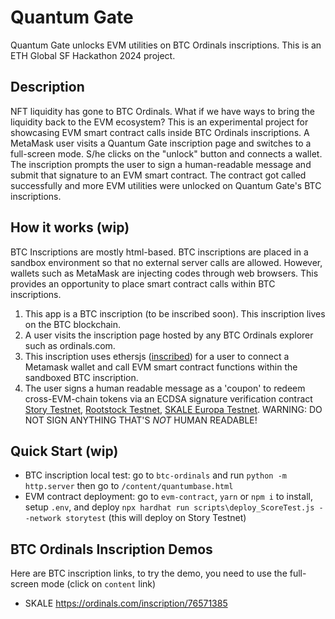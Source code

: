 # Quantum Gate 
Quantum Gate unlocks EVM utilities on BTC Ordinals inscriptions. This is an ETH Global SF Hackathon 2024 project.

## Description
NFT liquidity has gone to BTC Ordinals. What if we have ways to bring the liquidity back to the EVM ecosystem? This is an experimental project for showcasing EVM smart contract calls inside BTC Ordinals inscriptions. A MetaMask user visits a Quantum Gate inscription page and switches to a full-screen mode. S/he clicks on the "unlock" button and connects a wallet. The inscription prompts the user to sign a human-readable message and submit that signature to an EVM smart contract. The contract got called successfully and more EVM utilities were unlocked on Quantum Gate's BTC inscriptions.

## How it works (wip)
BTC Inscriptions are mostly html-based. BTC inscriptions are placed in a sandbox environment so that no external server calls are allowed. However, wallets such as MetaMask are injecting codes through web browsers. This provides an opportunity to place smart contract calls within BTC inscriptions.
1. This app is a BTC inscription (to be inscribed soon). This inscription lives on the BTC blockchain.
2. A user visits the inscription page hosted by any BTC Ordinals explorer such as ordinals.com.
3. This inscription uses ethersjs ([inscribed](https://ordinals.com/inscription/10d92ec11b31ea21752ac46781d109bcf53bba04ae9b1044747057335c77ef9ci0)) for a user to connect a Metamask wallet and call EVM smart contract functions within the sandboxed BTC inscription.
4. The user signs a human readable message as a 'coupon' to redeem cross-EVM-chain tokens via an ECDSA signature verification contract [Story Testnet](https://testnet.storyscan.xyz/address/0x36b27c1C110856B1eB0Eae44E33cC62c97e556b5), [Rootstock Testnet](https://explorer.testnet.rootstock.io/address/0x36b27c1c110856b1eb0eae44e33cc62c97e556b5), [SKALE Europa Testnet](https://juicy-low-small-testnet.explorer.testnet.skalenodes.com/address/0x36b27c1C110856B1eB0Eae44E33cC62c97e556b5). WARNING: DO NOT SIGN ANYTHING THAT'S _NOT_ HUMAN READABLE!

## Quick Start (wip)
- BTC inscription local test: go to `btc-ordinals` and run `python -m http.server` then go to `/content/quantumbase.html`
- EVM contract deployment: go to `evm-contract`, `yarn` or `npm i` to install, setup `.env`, and deploy `npx hardhat run scripts\deploy_ScoreTest.js --network storytest` (this will deploy on Story Testnet)

## BTC Ordinals Inscription Demos
Here are BTC inscription links, to try the demo, you need to use the full-screen mode (click on `content` link)
- SKALE https://ordinals.com/inscription/76571385
